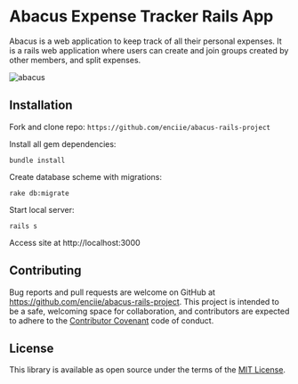 # Abacus Expense Tracker Rails App

Abacus is a web application to keep track of all their personal expenses. It is a rails web application where users can create and join groups created by other members, and split expenses.

![abacus](https://user-images.githubusercontent.com/35680513/52546577-75114380-2d75-11e9-9607-815b62ff516a.jpg)

## Installation
Fork and clone repo:
` https://github.com/enciie/abacus-rails-project `

Install all gem dependencies:

` bundle install `

Create database scheme with migrations:

` rake db:migrate `

Start local server:

` rails s `

Access site at http://localhost:3000

## Contributing
Bug reports and pull requests are welcome on GitHub at https://github.com/enciie/abacus-rails-project. This project is intended to be a safe, welcoming space for collaboration, and contributors are expected to adhere to the [Contributor Covenant](http://contributor-covenant.org) code of conduct.

## License

This library is available as open source under the terms of the [MIT License](http://opensource.org/licenses/MIT).
